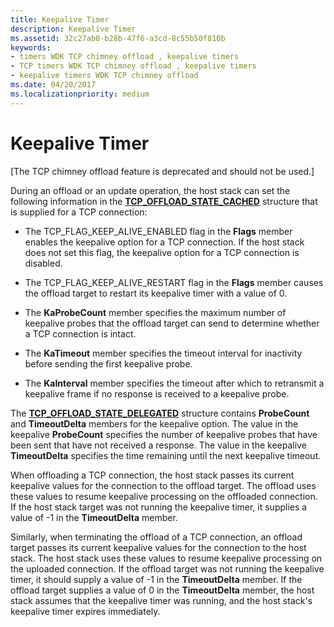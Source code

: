 ```yaml
---
title: Keepalive Timer
description: Keepalive Timer
ms.assetid: 32c27ab0-b28b-47f6-a3cd-8c55b50f810b
keywords:
- timers WDK TCP chimney offload , keepalive timers
- TCP timers WDK TCP chimney offload , keepalive timers
- keepalive timers WDK TCP chimney offload
ms.date: 04/20/2017
ms.localizationpriority: medium
---
```


# Keepalive Timer


\[The TCP chimney offload feature is deprecated and should not be used.\]

During an offload or an update operation, the host stack can set the following information in the [**TCP\_OFFLOAD\_STATE\_CACHED**](https://msdn.microsoft.com/library/windows/hardware/ff570937) structure that is supplied for a TCP connection:

-   The TCP\_FLAG\_KEEP\_ALIVE\_ENABLED flag in the **Flags** member enables the keepalive option for a TCP connection. If the host stack does not set this flag, the keepalive option for a TCP connection is disabled.

-   The TCP\_FLAG\_KEEP\_ALIVE\_RESTART flag in the **Flags** member causes the offload target to restart its keepalive timer with a value of 0.

-   The **KaProbeCount** member specifies the maximum number of keepalive probes that the offload target can send to determine whether a TCP connection is intact.

-   The **KaTimeout** member specifies the timeout interval for inactivity before sending the first keepalive probe.

-   The **KaInterval** member specifies the timeout after which to retransmit a keepalive frame if no response is received to a keepalive probe.

The [**TCP\_OFFLOAD\_STATE\_DELEGATED**](https://msdn.microsoft.com/library/windows/hardware/ff570939) structure contains **ProbeCount** and **TimeoutDelta** members for the keepalive option. The value in the keepalive **ProbeCount** specifies the number of keepalive probes that have been sent that have not received a response. The value in the keepalive **TimeoutDelta** specifies the time remaining until the next keepalive timeout.

When offloading a TCP connection, the host stack passes its current keepalive values for the connection to the offload target. The offload uses these values to resume keepalive processing on the offloaded connection. If the host stack target was not running the keepalive timer, it supplies a value of -1 in the **TimeoutDelta** member.

Similarly, when terminating the offload of a TCP connection, an offload target passes its current keepalive values for the connection to the host stack. The host stack uses these values to resume keepalive processing on the uploaded connection. If the offload target was not running the keepalive timer, it should supply a value of -1 in the **TimeoutDelta** member. If the offload target supplies a value of 0 in the **TimeoutDelta** member, the host stack assumes that the keepalive timer was running, and the host stack's keepalive timer expires immediately.

 

 





